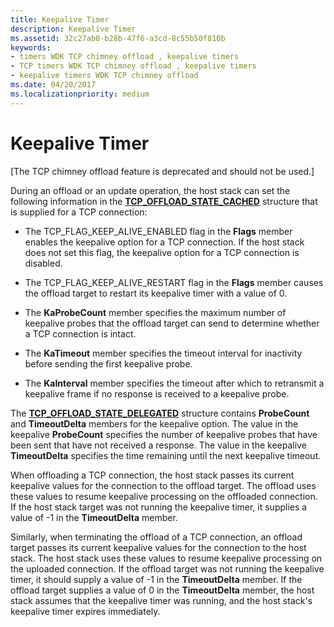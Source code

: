 ```yaml
---
title: Keepalive Timer
description: Keepalive Timer
ms.assetid: 32c27ab0-b28b-47f6-a3cd-8c55b50f810b
keywords:
- timers WDK TCP chimney offload , keepalive timers
- TCP timers WDK TCP chimney offload , keepalive timers
- keepalive timers WDK TCP chimney offload
ms.date: 04/20/2017
ms.localizationpriority: medium
---
```


# Keepalive Timer


\[The TCP chimney offload feature is deprecated and should not be used.\]

During an offload or an update operation, the host stack can set the following information in the [**TCP\_OFFLOAD\_STATE\_CACHED**](https://msdn.microsoft.com/library/windows/hardware/ff570937) structure that is supplied for a TCP connection:

-   The TCP\_FLAG\_KEEP\_ALIVE\_ENABLED flag in the **Flags** member enables the keepalive option for a TCP connection. If the host stack does not set this flag, the keepalive option for a TCP connection is disabled.

-   The TCP\_FLAG\_KEEP\_ALIVE\_RESTART flag in the **Flags** member causes the offload target to restart its keepalive timer with a value of 0.

-   The **KaProbeCount** member specifies the maximum number of keepalive probes that the offload target can send to determine whether a TCP connection is intact.

-   The **KaTimeout** member specifies the timeout interval for inactivity before sending the first keepalive probe.

-   The **KaInterval** member specifies the timeout after which to retransmit a keepalive frame if no response is received to a keepalive probe.

The [**TCP\_OFFLOAD\_STATE\_DELEGATED**](https://msdn.microsoft.com/library/windows/hardware/ff570939) structure contains **ProbeCount** and **TimeoutDelta** members for the keepalive option. The value in the keepalive **ProbeCount** specifies the number of keepalive probes that have been sent that have not received a response. The value in the keepalive **TimeoutDelta** specifies the time remaining until the next keepalive timeout.

When offloading a TCP connection, the host stack passes its current keepalive values for the connection to the offload target. The offload uses these values to resume keepalive processing on the offloaded connection. If the host stack target was not running the keepalive timer, it supplies a value of -1 in the **TimeoutDelta** member.

Similarly, when terminating the offload of a TCP connection, an offload target passes its current keepalive values for the connection to the host stack. The host stack uses these values to resume keepalive processing on the uploaded connection. If the offload target was not running the keepalive timer, it should supply a value of -1 in the **TimeoutDelta** member. If the offload target supplies a value of 0 in the **TimeoutDelta** member, the host stack assumes that the keepalive timer was running, and the host stack's keepalive timer expires immediately.

 

 





